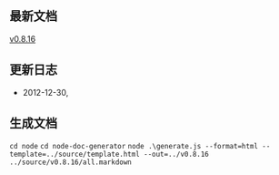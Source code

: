 ## 最新文档 ##
[v0.8.16](http://www.runjf.com/node/v0.8.16)

## 更新日志 ##
- 2012-12-30,


## 生成文档 ##
`cd node`
`cd node-doc-generator`
`node .\generate.js --format=html --template=../source/template.html --out=../v0.8.16 ../source/v0.8.16/all.markdown`